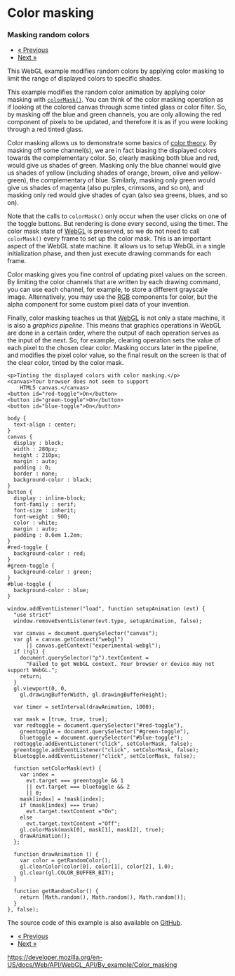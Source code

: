 Color masking
=============

### Masking random colors

-   <a href="simple_color_animation" class="button minimal">« Previous</a>
-   <a href="basic_scissoring" class="button minimal">Next »</a>

This WebGL example modifies random colors by applying color masking to limit the range of displayed colors to specific shades.

This example modifies the random color animation by applying color masking with [`colorMask()`](../../webglrenderingcontext/colormask). You can think of the color masking operation as if looking at the colored canvas through some tinted glass or color filter. So, by masking off the blue and green channels, you are only allowing the red component of pixels to be updated, and therefore it is as if you were looking through a red tinted glass.

Color masking allows us to demonstrate some basics of [color theory](https://en.wikipedia.org/wiki/Color_theory). By masking off some channel(s), we are in fact biasing the displayed colors towards the complementary color. So, clearly masking both blue and red, would give us shades of green. Masking only the blue channel would give us shades of yellow (including shades of orange, brown, olive and yellow-green), the complementary of blue. Similarly, masking only green would give us shades of magenta (also purples, crimsons, and so on), and masking only red would give shades of cyan (also sea greens, blues, and so on).

Note that the calls to `colorMask()` only occur when the user clicks on one of the toggle buttons. But rendering is done every second, using the timer. The color mask state of [WebGL](https://developer.mozilla.org/en-US/docs/Glossary/WebGL) is preserved, so we do not need to call `colorMask()` every frame to set up the color mask. This is an important aspect of the WebGL state machine. It allows us to setup WebGL in a single initialization phase, and then just execute drawing commands for each frame.

Color masking gives you fine control of updating pixel values on the screen. By limiting the color channels that are written by each drawing command, you can use each channel, for example, to store a different grayscale image. Alternatively, you may use the [RGB](https://developer.mozilla.org/en-US/docs/Glossary/RGB) components for color, but the alpha component for some custom pixel data of your invention.

Finally, color masking teaches us that [WebGL](https://developer.mozilla.org/en-US/docs/Glossary/WebGL) is not only a state machine, it is also a *graphics pipeline*. This means that graphics operations in WebGL are done in a certain order, where the output of each operation serves as the input of the next. So, for example, clearing operation sets the value of each pixel to the chosen clear color. Masking occurs later in the pipeline, and modifies the pixel color value, so the final result on the screen is that of the clear color, tinted by the color mask.

    <p>Tinting the displayed colors with color masking.</p>
    <canvas>Your browser does not seem to support
        HTML5 canvas.</canvas>
    <button id="red-toggle">On</button>
    <button id="green-toggle">On</button>
    <button id="blue-toggle">On</button>

    body {
      text-align : center;
    }
    canvas {
      display : block;
      width : 280px;
      height : 210px;
      margin : auto;
      padding : 0;
      border : none;
      background-color : black;
    }
    button {
      display : inline-block;
      font-family : serif;
      font-size : inherit;
      font-weight : 900;
      color : white;
      margin : auto;
      padding : 0.6em 1.2em;
    }
    #red-toggle {
      background-color : red;
    }
    #green-toggle {
      background-color : green;
    }
    #blue-toggle {
      background-color : blue;
    }

    window.addEventListener("load", function setupAnimation (evt) {
      "use strict"
      window.removeEventListener(evt.type, setupAnimation, false);

      var canvas = document.querySelector("canvas");
      var gl = canvas.getContext("webgl")
          || canvas.getContext("experimental-webgl");
      if (!gl) {
        document.querySelector("p").textContent =
          "Failed to get WebGL context. Your browser or device may not support WebGL.";
        return;
      }
      gl.viewport(0, 0,
        gl.drawingBufferWidth, gl.drawingBufferHeight);

      var timer = setInterval(drawAnimation, 1000);

      var mask = [true, true, true];
      var redtoggle = document.querySelector("#red-toggle"),
        greentoggle = document.querySelector("#green-toggle"),
        bluetoggle = document.querySelector("#blue-toggle");
      redtoggle.addEventListener("click", setColorMask, false);
      greentoggle.addEventListener("click", setColorMask, false);
      bluetoggle.addEventListener("click", setColorMask, false);

      function setColorMask(evt) {
        var index =
          evt.target === greentoggle && 1
          || evt.target === bluetoggle && 2
          || 0;
        mask[index] = !mask[index];
        if (mask[index] === true)
          evt.target.textContent ="On";
        else
          evt.target.textContent ="Off";
        gl.colorMask(mask[0], mask[1], mask[2], true);
        drawAnimation();
      };

      function drawAnimation () {
        var color = getRandomColor();
        gl.clearColor(color[0], color[1], color[2], 1.0);
        gl.clear(gl.COLOR_BUFFER_BIT);
      }

      function getRandomColor() {
        return [Math.random(), Math.random(), Math.random()];
      }
    }, false);

The source code of this example is also available on [GitHub](https://github.com/idofilin/webgl-by-example/tree/master/color-masking).

-   <a href="simple_color_animation" class="button minimal">« Previous</a>
-   <a href="basic_scissoring" class="button minimal">Next »</a>

<a href="https://developer.mozilla.org/en-US/docs/Web/API/WebGL_API/By_example/Color_masking" class="_attribution-link">https://developer.mozilla.org/en-US/docs/Web/API/WebGL_API/By_example/Color_masking</a>
